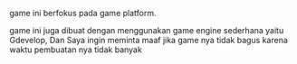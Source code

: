 game ini berfokus pada game platform.

game ini juga dibuat dengan menggunakan game engine sederhana yaitu 
Gdevelop, Dan Saya ingin meminta maaf jika game nya tidak
bagus karena waktu pembuatan nya tidak banyak 
